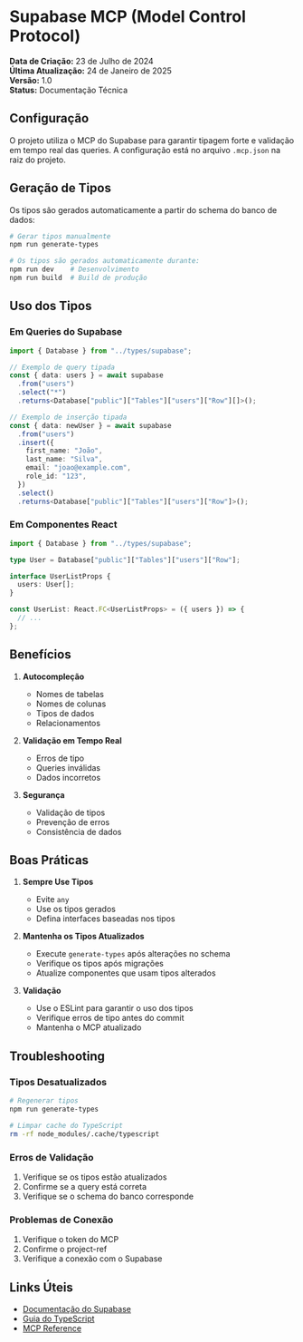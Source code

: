 # Supabase MCP (Model Control Protocol)

**Data de Criação:** 23 de Julho de 2024  
**Última Atualização:** 24 de Janeiro de 2025  
**Versão:** 1.0  
**Status:** Documentação Técnica

## Configuração

O projeto utiliza o MCP do Supabase para garantir tipagem forte e validação em tempo real das queries. A configuração está no arquivo `.mcp.json` na raiz do projeto.

## Geração de Tipos

Os tipos são gerados automaticamente a partir do schema do banco de dados:

```bash
# Gerar tipos manualmente
npm run generate-types

# Os tipos são gerados automaticamente durante:
npm run dev    # Desenvolvimento
npm run build  # Build de produção
```

## Uso dos Tipos

### Em Queries do Supabase

```typescript
import { Database } from "../types/supabase";

// Exemplo de query tipada
const { data: users } = await supabase
  .from("users")
  .select("*")
  .returns<Database["public"]["Tables"]["users"]["Row"][]>();

// Exemplo de inserção tipada
const { data: newUser } = await supabase
  .from("users")
  .insert({
    first_name: "João",
    last_name: "Silva",
    email: "joao@example.com",
    role_id: "123",
  })
  .select()
  .returns<Database["public"]["Tables"]["users"]["Row"]>();
```

### Em Componentes React

```typescript
import { Database } from "../types/supabase";

type User = Database["public"]["Tables"]["users"]["Row"];

interface UserListProps {
  users: User[];
}

const UserList: React.FC<UserListProps> = ({ users }) => {
  // ...
};
```

## Benefícios

1. **Autocompleção**
   - Nomes de tabelas
   - Nomes de colunas
   - Tipos de dados
   - Relacionamentos

2. **Validação em Tempo Real**
   - Erros de tipo
   - Queries inválidas
   - Dados incorretos

3. **Segurança**
   - Validação de tipos
   - Prevenção de erros
   - Consistência de dados

## Boas Práticas

1. **Sempre Use Tipos**
   - Evite `any`
   - Use os tipos gerados
   - Defina interfaces baseadas nos tipos

2. **Mantenha os Tipos Atualizados**
   - Execute `generate-types` após alterações no schema
   - Verifique os tipos após migrações
   - Atualize componentes que usam tipos alterados

3. **Validação**
   - Use o ESLint para garantir o uso dos tipos
   - Verifique erros de tipo antes do commit
   - Mantenha o MCP atualizado

## Troubleshooting

### Tipos Desatualizados

```bash
# Regenerar tipos
npm run generate-types

# Limpar cache do TypeScript
rm -rf node_modules/.cache/typescript
```

### Erros de Validação

1. Verifique se os tipos estão atualizados
2. Confirme se a query está correta
3. Verifique se o schema do banco corresponde

### Problemas de Conexão

1. Verifique o token do MCP
2. Confirme o project-ref
3. Verifique a conexão com o Supabase

## Links Úteis

- [Documentação do Supabase](https://supabase.com/docs)
- [Guia do TypeScript](https://www.typescriptlang.org/docs/)
- [MCP Reference](https://supabase.com/docs/reference/mcp)
